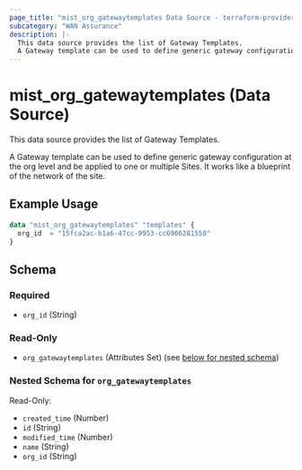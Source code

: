 ```yaml
---
page_title: "mist_org_gatewaytemplates Data Source - terraform-provider-mist"
subcategory: "WAN Assurance"
description: |-
  This data source provides the list of Gateway Templates.
  A Gateway template can be used to define generic gateway configuration at the org level and be applied to one or multiple Sites. It works like a blueprint of the network of the site.
---
```


# mist_org_gatewaytemplates (Data Source)

This data source provides the list of Gateway Templates.

A Gateway template can be used to define generic gateway configuration at the org level and be applied to one or multiple Sites. It works like a blueprint of the network of the site.


## Example Usage

```terraform
data "mist_org_gatewaytemplates" "templates" {
  org_id  = "15fca2ac-b1a6-47cc-9953-cc6906281550"
}
```

<!-- schema generated by tfplugindocs -->
## Schema

### Required

- `org_id` (String)

### Read-Only

- `org_gatewaytemplates` (Attributes Set) (see [below for nested schema](#nestedatt--org_gatewaytemplates))

<a id="nestedatt--org_gatewaytemplates"></a>
### Nested Schema for `org_gatewaytemplates`

Read-Only:

- `created_time` (Number)
- `id` (String)
- `modified_time` (Number)
- `name` (String)
- `org_id` (String)